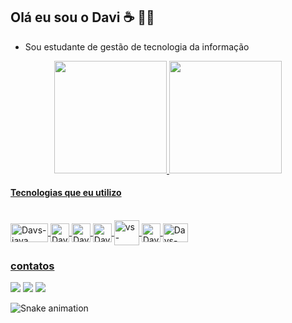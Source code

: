 ## Olá eu sou o Davi ☕ 🤙🏿  

- Sou estudante de gestão de tecnologia da informação

<div align="center">
  <a href="https://www.linkedin.com/in/davi-sousa-santos-14ab0521b/">
  <img height="180em" src="https://github-readme-stats.vercel.app/api?username=Davs06&show_icons=true&theme=dark&include_all_commits=true&count_private=true"/>
  <img height="180em" src="https://github-readme-stats.vercel.app/api/top-langs/?username=Davs06&layout=compact&langs_count=7&theme=dark"/>
</div>
  
  #### Tecnologias que eu utilizo
  
  
  <div style="display: inline_block"><br>
  
  <img align="center" alt="Davs-java" height="30" width="60" src="https://img.shields.io/badge/Java-ED8B00?style=for-badge&logo=java&logoColor=white">
    <img align="center" alt="Davs-js" height="30" width="30" src="https://img.shields.io/badge/--F7DF1E?logo=javascript&logoColor=000">
    <img align="center" alt="Davs-html" height="30" width="30" src="https://img.shields.io/badge/--E34F26?logo=html5&logoColor=fff">
    <img align="center" alt="Davs-css" height="30" width="30" src="https://img.shields.io/badge/--1572B6?logo=css3&logoColor=fff">
    <img align="center" alt="vs-code height="40" width="40" src="https://img.shields.io/badge/--007ACC?logo=visual%20studio%20code&logoColor=ffffff">
    <img align="center" alt="Davs-html" height="30" width="30" src="https://img.shields.io/badge/--FCC624?logo=linux&logoColor=000">
    <img align="center" alt="Davs-html" height="30" width="40" src="https://img.shields.io/badge/--E95420?logo=ubuntu&logoColor=fff"> 
    <!-- <img align="center" alt="Davs-vue" height="30" width="70" src="https://img.shields.io/badge/Vue.js-35495E?style=for--badge&logo=vue.js&logoColor=4FC08D"> -->
    
    
   
</div>
  
    
     
  ### contatos
 
<div> 
 
  <a href = "https://mail.google.com/mail/u/1/"><img src="https://img.shields.io/badge/-Gmail-%23333?style=for-badge&logo=gmail&logoColor=red" target="_blank"></a>
  <a href="https://www.linkedin.com/in/davi-sousa-santos-14ab0521b/" target="_blank"><img src="https://img.shields.io/badge/-LinkedIn-%230077B5?style=for-badge&logo=linkedin&logoColor=white" target="_blank"></a> 
  <a href="https://wa.me/5511939364547"> <img src="https://img.shields.io/badge/--25D366?logo=whatsapp&logoColor=fff" target="_blank"></a>

</div>  
  
<div>

 ![Snake animation](https://github.com/Davs06/Davs06/blob/output/github-contribution-grid-snake.svg)
  
</div>
